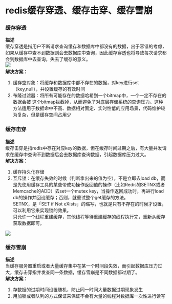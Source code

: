# redis缓存穿透、缓存击穿、缓存雪崩

### **缓存穿透**

**描述**  
        缓存穿透是指用户不断请求查询缓存和数据库中都没有的数据，出于容错的考虑，如果从缓存中查不到数据则会去数据库中查询，因此缓存穿透也将导致每次请求都会到数据库中去查询，失去了缓存的意义。  
​![](https://img.kancloud.cn/8c/93/8c93fd07b57d3756c88ecd5f38129c96_355x393.png)  
**解决方案：**

1. 缓存空对象：将缓存和数据库中都不存在的数据，对key进行set （key,null），并设置缓存的有效时间
2. 布隆过滤器：将所有可能存在的数据哈希到一个bitmap中，一个一定不存在的数据会被 这个bitmap拦截掉，从而避免了对底层存储系统的查询压力。这种方法适用于数据命中不高、数据相对固定、实时性低的应用场景，代码维护较为复杂，但是缓存空间占用少

### **缓存击穿**

**描述**  
        缓存击穿是指redis中存在对应key的数据，但在缓存时间过期之后，有大量并发请求在缓存中查询不到数据后会去数据库查询数据，引起数据库压力过大。  
**解决方案：**

1. 缓存持久化存储
2. 互斥锁：在缓存失效的时候（判断拿出来的值为空），不是立即去load  db，而是先使用缓存工具的某些带成功操作返回值的操作（比如Redis的SETNX或者Memcache的ADD）去set一个mutex  key，当操作返回成功时，再进行load db的操作并回设缓存；否则，就重试整个get缓存的方法。  
    SETNX，是「SET if Not eXists」的缩写，也就是只有不存在的时候才设置，可以利用它来实现锁的效果。  
    只允许一个线程重建缓存，其他线程等待重建缓存的线程执行完，重新从缓存获取数据即可。

![](https://img.kancloud.cn/86/ee/86eea2cc0bccea34d6bb4482d03daf74_908x598.png)

### **缓存雪崩**

**描述**  
        当缓存服务器重启或者大量缓存集中在某一个时间段失效，而引起数据库压力过大，缓存击穿指并发查同一条数据，缓存雪崩是不同数据都过期了。  
**解决方案：**

1. 存数据的过期时间设置随机，防止同一时间大量数据过期现象发生
2. 用加锁或者队列的方式保证来保证不会有大量的线程对数据库一次性进行读写

‍
